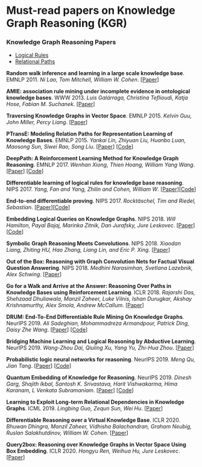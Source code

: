 # Must-read papers on Knowledge Graph Reasoning (KGR)


### Knowledge Graph Reasoning Papers
- [Logical Rules](./logical_rules/README.md)
- [Relational Paths](./relational_paths/README.md)


**Random walk inference and learning in a large scale knowledge base**. EMNLP 2011.
*Ni Lao, Tom Mitchell, William W. Cohen*.
[[Paper](https://aclanthology.info/pdf/D/D11/D11-1049.pdf)]

**AMIE: association rule mining under incomplete evidence in ontological knowledge bases**. WWW 2013.
*Luis Galárraga, Christina Teflioudi, Katja Hose, Fabian M. Suchanek*.
[[Paper](http://luisgalarraga.de/docs/amie.pdf)]

**Traversing Knowledge Graphs in Vector Space**. EMNLP 2015.
*Kelvin Guu, John Miller, Percy Liang*.
[[Paper](https://www.aclweb.org/anthology/D15-1038.pdf)]

**PTransE: Modeling Relation Paths for Representation Learning of Knowledge Bases**. EMNLP 2015.
*Yankai Lin, Zhiyuan Liu, Huanbo Luan, Maosong Sun, Siwei Rao, Song Liu*.
[[Paper](https://arxiv.org/pdf/1506.00379.pdf)] [[Code](https://github.com/thunlp/KB2E)]

**DeepPath: A Reinforcement Learning Method for Knowledge Graph Reasoning**. EMNLP 2017. 
*Wenhan Xiong, Thien Hoang, William Yang Wang*.
[[Paper](http://www.cs.ucsb.edu/~william/papers/DeepPath.pdf)] [[Code](https://github.com/xwhan/DeepPath)]

**Differentiable learning of logical rules for knowledge base reasoning**. NIPS 2017.
*Yang, Fan and Yang, Zhilin and Cohen, William W*. 
[[Paper](https://papers.nips.cc/paper/6826-differentiable-learning-of-logical-rules-for-knowledge-base-reasoning.pdf)][[Code](https://github.com/fanyangxyz/Neural-LP)]

**End-to-end differentiable proving**. NIPS 2017. 
*Rocktäschel, Tim and Riedel, Sebastian*. 
[[Paper](https://papers.nips.cc/paper/6969-end-to-end-differentiable-proving.pdf)][[Code](https://github.com/uclnlp/ntp)]

**Embedding Logical Queries on Knowledge Graphs**. NIPS 2018.
*Will Hamilton, Payal Bajaj, Marinka Zitnik, Dan Jurafsky, Jure Leskovec*.
[[Paper](https://papers.nips.cc/paper/7473-embedding-logical-queries-on-knowledge-graphs)] [[Code](https://github.com/williamleif/graphqembed)]


**Symbolic Graph Reasoning Meets Convolutions**. NIPS 2018. 
*Xiaodan Liang, Zhiting HU, Hao Zhang, Liang Lin, and Eric P. Xing*. 
[[Paper](http://papers.nips.cc/paper/7456-symbolic-graph-reasoning-meets-convolutions)]

**Out of the Box: Reasoning with Graph Convolution Nets for Factual Visual Question Answering**. NIPS 2018. 
*Medhini Narasimhan, Svetlana Lazebnik, Alex Schwing*. 
[[Paper](http://papers.nips.cc/paper/7531-out-of-the-box-reasoning-with-graph-convolution-nets-for-factual-visual-question-answering)] 

**Go for a Walk and Arrive at the Answer: Reasoning Over Paths in Knowledge Bases using Reinforcement Learning**. ICLR 2018.
*Rajarshi Das, Shehzaad Dhuliawala, Manzil Zaheer, Luke Vilnis, Ishan Durugkar, Akshay Krishnamurthy, Alex Smola, Andrew McCallum*.
[[Paper](https://arxiv.org/pdf/1711.05851.pdf)]

**DRUM: End-To-End Differentiable Rule Mining On Knowledge Graphs**. NeurIPS 2019. 
*Ali Sadeghian, Mohammadreza Armandpour, Patrick Ding, Daisy Zhe Wang*. 
[[Paper](https://papers.nips.cc/paper/9669-drum-end-to-end-differentiable-rule-mining-on-knowledge-graphs.pdf)] [[Code](https://github.com/alisadeghian/DRUM)]

**Bridging Machine Learning and Logical Reasoning by Abductive Learning**. NeurIPS 2019. 
*Wang-Zhou Dai, Qiuling Xu, Yang Yu, Zhi-Hua Zhou*.
[[Paper](https://papers.nips.cc/paper/8548-bridging-machine-learning-and-logical-reasoning-by-abductive-learning)]

**Probabilistic logic neural networks for reasoning**. NeurIPS 2019. 
*Meng Qu, Jian Tang*.
[[Paper](https://papers.nips.cc/paper/8987-probabilistic-logic-neural-networks-for-reasoning.pdf)]
[[Code](https://github.com/DeepGraphLearning/pLogicNet)]

**Quantum Embedding of Knowledge for Reasoning**. NeurIPS 2019. 
*Dinesh Garg, Shajith Ikbal, Santosh K. Srivastava, Harit Vishwakarma, Hima Karanam, L Venkata Subramaniam*.
[[Paper](http://papers.nips.cc/paper/8797-quantum-embedding-of-knowledge-for-reasoning.pdf)]
[[Code](https://github.com/IBM/e2r)]

**Learning to Exploit Long-term Relational Dependencies in Knowledge Graphs**. ICML 2019.
*Lingbing Guo, Zequn Sun, Wei Hu*.
[[Paper](http://proceedings.mlr.press/v97/guo19c/guo19c.pdf)]

**Differentiable Reasoning over a Virtual Knowledge Base**. ICLR 2020.
*Bhuwan Dhingra, Manzil Zaheer, Vidhisha Balachandran, Graham Neubig, Ruslan Salakhutdinov, William W. Cohen*. 
[[Paper](https://openreview.net/pdf?id=SJxstlHFPH)]

**Query2box: Reasoning over Knowledge Graphs in Vector Space Using Box Embedding**. ICLR 2020.
*Hongyu Ren, Weihua Hu, Jure Leskovec*.
[[Paper](https://openreview.net/pdf?id=BJgr4kSFDS)]

